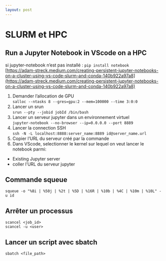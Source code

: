 ```yaml
---
layout: post
---
```

# SLURM et HPC

## Run a Jupyter Notebook in VScode on a HPC

si jupyter-notebook n’est pas installé : `pip install notebook`  
[https://adam-streck.medium.com/creating-persistent-jupyter-notebooks-on-a-cluster-using-vs-code-slurm-and-conda-140b922a97a8](https://adam-streck.medium.com/creating-persistent-jupyter-notebooks-on-a-cluster-using-vs-code-slurm-and-conda-140b922a97a8)

1. Demander l’allocation de GPU  
   `salloc --ntasks 8 --gres=gpu:2 --mem=100000 --time 3:0:0`  
2. Lancer un srun  
   `srun --pty --jobid jobId /bin/bash`  
3. Lancer un serveur jupyter dans un environnement virtuel  
   `jupyter-notebook --no-browser --ip=0.0.0.0 --port 8889`  
4. Lancer la connection SSH   
   `ssh -N -L localhost:8888:server_name:8889 id@server_name.url`  
5. Copier l’URL du serveur créé par la commande  
6. Dans VScode, selectionner le kernel sur lequel on veut lancer le notebook parmi:  
- Existing Jupyter server  
- coller l’URL du serveur jupyter
  

## Commande squeue

`squeue -o "%8i | %50j | %2t | %5D | %16R | %10b | %4C | %10m | %10L" -u id`

## Arrêter un processus

`scancel <job_id>`  
`scancel -u <user>`

## Lancer un script avec sbatch

`sbatch <file_path>`